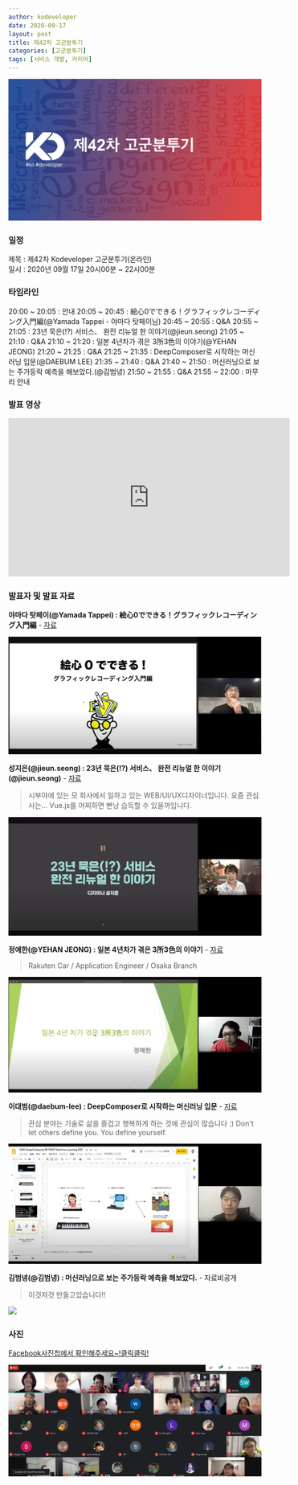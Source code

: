 ```yaml
---
author: kodeveloper
date: 2020-09-17
layout: post
title: 제42차 고군분투기
categories: [고군분투기]
tags: [서비스 개발, 커리어]
---
```


![](/img/struggle/42/struggle.jpg)

### 일정

제목 : 제42차 Kodeveloper 고군분투기(온라인)  
일시 : 2020년 09월 17일 20시00분 ~ 22시00분   

### 타임라인

20:00 ~ 20:05 : 안내
20:05 ~ 20:45 : 絵心0でできる！グラフィックレコーディング入門編(@Yamada Tappei - 야마다 탓페이님)
20:45 ~ 20:55 : Q&A 
20:55 ~ 21:05 : 23년 묵은(!?) 서비스、 완전 리뉴얼 한 이야기(@jieun.seong)
21:05 ~ 21:10 : Q&A
21:10 ~ 21:20 : 일본 4년차가 겪은 3所3色의 이야기(@YEHAN JEONG)
21:20 ~ 21:25 : Q&A
21:25 ~ 21:35 : DeepComposer로 시작하는 머신러닝 입문(@DAEBUM LEE)
21:35 ~ 21:40 : Q&A
21:40 ~ 21:50 : 머신러닝으로 보는 주가등락 예측을 해보았다.(@김범녕)
21:50 ~ 21:55 : Q&A
21:55 ~ 22:00 : 마무리 안내

### 발표 영상

<iframe width="560" height="315" src="https://www.youtube.com/embed/cgt6tuDpqOc" frameborder="0" allow="accelerometer; autoplay; clipboard-write; encrypted-media; gyroscope; picture-in-picture" allowfullscreen></iframe>

### 발표자 및 발표 자료

**야마다 탓페이(@Yamada Tappei) : 絵心0でできる！グラフィックレコーディング入門編** - [자료]()
>

![](/img/struggle/42/yamada.jpg)

**성지은(@jieun.seong) : 23년 묵은(!?) 서비스、 완전 리뉴얼 한 이야기(@jieun.seong)** - [자료](https://drive.google.com/drive/folders/1BL5nggQqQZSH9t93FAa3VasT7rWQwDgA)
> 시부야에 있는 모 회사에서 일하고 있는 WEB/UI/UX디자이너입니다. 요즘 관심사는... Vue.js를 어찌하면 빤낭 습득할 수 있을까입니다.

![](/img/struggle/42/seongjieun.jpg)

**정예한(@YEHAN JEONG) : 일본 4년차가 겪은 3所3色의 이야기** - [자료]()
> Rakuten Car / Application Engineer / Osaka Branch

![](/img/struggle/42/jeongyehan.jpg)

**이대범(@daebum-lee) : DeepComposer로 시작하는 머신러닝 입문** - [자료]()
> 관심 분야는 기술로 삶을 즐겁고 행복하게 하는 것에 관심이 많습니다 :) Don't let others define you. You define yourself.

![](/img/struggle/42/leedaebum.jpg)

**김범녕(@김범녕) : 머신러닝으로 보는 주가등락 예측을 해보았다.** - 자료비공개
> 이것저것 만들고있습니다!!

![](/img/struggle/42/kimbeomnyoung.jpeg)

### 사진

[Facebook사진첩에서 확인해주세요~!클릭클릭!](https://www.facebook.com/media/set?set=oa.694700014459593&type=3)

![](/img/struggle/42/members.jpg)

